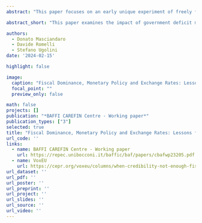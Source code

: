 ```yaml
---
abstract: "This paper focuses on an early unique experiment of freely floating State-issued money, implemented in Venice between 1619 and 1666. Building on a new hand-collected database from a previously unexplored archival source, we show that, despite the Venetian ducat’s status as an international currency and the government’s reputation for fiscal prudence, its external value was significantly, and increasingly, affected by episodes of automatic government deficit monetization through the Banco del Giro during the crises of 1630 (outbreak of the bubonic plague) and 1648-50 (escalation of the Cretan War). This suggests that the institutional context plays an important role in the transmission mechanism between government deficit monetization and exchange rates."

abstract_short: "This paper examines the impact of government deficit monetization on the external value of Venetian ducats during crises in the 17th century. Despite Venice's reputation for fiscal prudence, the ducat's value declined due to monetary policies during the plague of 1630 and the Cretan War."

authors:
  - Donato Masciandaro
  - Davide Romelli
  - Stefano Ugolini
date: '2024-02-15'

highlight: false

image:
  caption: "Fiscal Dominance, Monetary Policy and Exchange Rates: Lessons from Early-Modern Venice"
  focal_point: ""
  preview_only: false

math: false
projects: []
publication: "*BAFFI CAREFIN Centre - Working paper*"
publication_types: ["3"]
selected: true
title: "Fiscal Dominance, Monetary Policy and Exchange Rates: Lessons from Early-Modern Venice"
url_code: ''
links:
  - name: BAFFI CAREFIN Centre - Working paper
    url: https://repec.unibocconi.it/baffic/baf/papers/cbafwp23205.pdf
  - name: VoxEU
    url: https://cepr.org/voxeu/columns/when-credibility-not-enough-fiscal-dominance-monetary-policy-and-exchange-rates-early
url_dataset: ''
url_pdf: ''
url_poster: ''
url_preprint: ''
url_project: ''
url_slides: ''
url_source: ''
url_video: ''
---
```

